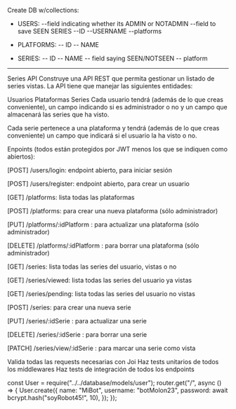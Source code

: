 Create DB w/collections:

- USERS:
  --field indicating whether its ADMIN or NOTADMIN
  --field to save SEEN SERIES
  --ID
  --USERNAME
  --platforms

- PLATFORMS:
  -- ID
  -- NAME

- SERIES:
  -- ID
  -- NAME
  -- field saying SEEN/NOTSEEN
  -- platform

---

Series API
Construye una API REST que permita gestionar un listado de series vistas. La API tiene que manejar las siguientes entidades:

Usuarios
Plataformas
Series
Cada usuario tendrá (además de lo que creas conveniente), un campo indicando si es administrador o no y un campo que almacenará las series que ha visto.

Cada serie pertenece a una plataforma y tendrá (además de lo que creas conveniente) un campo que indicará si el usuario la ha visto o no.

Enpoints (todos están protegidos por JWT menos los que se indiquen como abiertos):

[POST] /users/login: endpoint abierto, para iniciar sesión

[POST] /users/register: endpoint abierto, para crear un usuario

[GET] /platforms: lista todas las plataformas

[POST] /platforms: para crear una nueva plataforma (sólo administrador)

[PUT] /platforms/:idPlatform : para actualizar una plataforma (sólo administrador)

[DELETE] /platforms/:idPlatform : para borrar una plataforma (sólo administrador)

[GET] /series: lista todas las series del usuario, vistas o no

[GET] /series/viewed: lista todas las series del usuario ya vistas

[GET] /series/pending: lista todas las series del usuario no vistas

[POST] /series: para crear una nueva serie

[PUT] /series/:idSerie : para actualizar una serie

[DELETE] /series/:idSerie : para borrar una serie

[PATCH] /series/view/:idSerie : para marcar una serie como vista

Valida todas las requests necesarias con Joi
Haz tests unitarios de todos los middlewares
Haz tests de integración de todos los endpoints

const User = require("../../database/models/user");
router.get("/", async () => {
User.create({
name: "MiBot",
username: "botMolon23",
password: await bcrypt.hash("soyRobot45!", 10),
});
});
